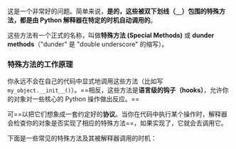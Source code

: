 这是一个非常好的问题。简单来说，**是的，这些被双下划线（`__`）包围的特殊方法，都是由 Python 解释器在特定的时机自动调用的**。

这些方法有一个正式的名称，叫做**特殊方法 (Special Methods)** 或 **dunder methods**（"dunder" 是 "double underscore" 的缩写）。

### 特殊方法的工作原理

你永远不会在自己的代码中显式地调用这些方法（比如写 `my_object.__init__()`）。==相反，这些方法是**语言级的钩子（hooks）**，允许你的对象对一些核心的 Python 操作做出反应。==

可==以把它们想象成一套约定好的**协议**。当你在代码中执行某个操作时，解释器会检查你的对象是否实现了相应的特殊方法==，如果实现了，它就会去调用它。

下面是一些常见的特殊方法及其被解释器调用的时机：